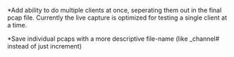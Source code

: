 *Add ability to do multiple clients at once, seperating them out in the final pcap file. Currently the live capture is optimized for testing a single client at a time.

*Save individual pcaps with a more descriptive file-name (like _channel# instead of just increment)

